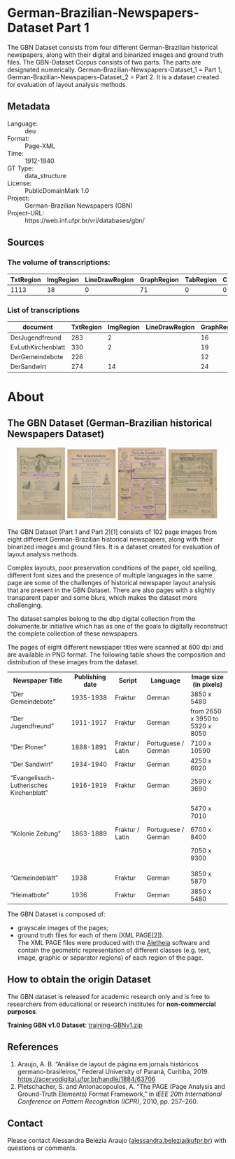 <div>
   <h1 id="title">German-Brazilian-Newspapers-Dataset Part 1</h1>
   <p id="paragraph">The GBN Dataset consists from four different German-Brazilian historical
newspapers, along with their digital and binarized images and ground truth
files. The GBN-Dataset Corpus consists of two parts. 
The parts are designated numerically. 
German-Brazilian-Newspapers-Dataset_1 = Part 1, 
German-Brazilian-Newspapers-Dataset_2 = Part 2.
It is a dataset created for evaluation of layout analysis methods.
</p>
   <h2>Metadata</h2>
   <dl class="grid">
      <dt id="Language">Language:</dt>
      <dd>deu</dd>
      <dt id="Format">Format:</dt>
      <dd>Page-XML</dd>
      <dt id="Time">Time:</dt>
      <dd>1912-1940</dd>
      <dt id="GTT">GT Type:</dt>
      <dd>data_structure</dd>
      <dt id="License">License:</dt>
      <dd>PublicDomainMark 1.0</dd>
      <dt id="Project">Project:</dt>
      <dd>German-Brazilian Newspapers (GBN) </dd>
      <dt id="Project-URL">Project-URL:</dt>
      <dd>https://web.inf.ufpr.br/vri/databases/gbn/</dd>
   </dl>
   <h2>Sources</h2>
   <h3>The volume of transcriptions:</h3>
   <table id="table_id">
      <thead>
         <tr>
            <th>TxtRegion</th>
            <th>ImgRegion</th>
            <th>LineDrawRegion</th>
            <th>GraphRegion</th>
            <th>TabRegion</th>
            <th>ChartRegion</th>
            <th>SepRegion</th>
            <th>MathRegion</th>
            <th>ChemRegion</th>
            <th>MusicRegion</th>
            <th>AdRegion</th>
            <th>NoiseRegion</th>
            <th>UnkownRegion</th>
            <th>CustomRegion</th>
            <th>TextLine</th>
            <th>Page</th>
         </tr>
      </thead>
      <tbody>
         <tr>
            <td>1113</td>
            <td>18</td>
            <td>0</td>
            <td>71</td>
            <td>0</td>
            <td>0</td>
            <td>176</td>
            <td>0</td>
            <td>0</td>
            <td>0</td>
            <td>0</td>
            <td>0</td>
            <td>0</td>
            <td>0</td>
            <td>0</td>
            <td>68</td>
         </tr>
      </tbody>
   </table>
   <div id="transcriptions">
      <h3>List of transcriptions</h3>
      <div>
         <table id="table_id" class="display">
            <thead>
               <tr>
                  <th>document</th>
                  <th>TxtRegion</th>
                  <th>ImgRegion</th>
                  <th>LineDrawRegion</th>
                  <th>GraphRegion</th>
                  <th>TabRegion</th>
                  <th>ChartRegion</th>
                  <th>SepRegion</th>
                  <th>MathRegion</th>
                  <th>ChemRegion</th>
                  <th>MusicRegion</th>
                  <th>AdRegion</th>
                  <th>NoiseRegion</th>
                  <th>UnkownRegion</th>
                  <th>CustomRegion</th>
                  <th>TextLine</th>
                  <th>Page</th>
               </tr>
            </thead>
            <tbody>
               <tr>
                  <td>DerJugendfreund</td>
                  <td>283</td>
                  <td>2</td>
                  <td/>
                  <td>16</td>
                  <td/>
                  <td/>
                  <td>28</td>
                  <td/>
                  <td/>
                  <td/>
                  <td/>
                  <td/>
                  <td/>
                  <td/>
                  <td/>
                  <td>15</td>
               </tr>
               <tr>
                  <td>EvLuthKirchenblatt</td>
                  <td>330</td>
                  <td>2</td>
                  <td/>
                  <td>19</td>
                  <td/>
                  <td/>
                  <td>34</td>
                  <td/>
                  <td/>
                  <td/>
                  <td/>
                  <td/>
                  <td/>
                  <td/>
                  <td/>
                  <td>17</td>
               </tr>
               <tr>
                  <td>DerGemeindebote</td>
                  <td>226</td>
                  <td/>
                  <td/>
                  <td>12</td>
                  <td/>
                  <td/>
                  <td>49</td>
                  <td/>
                  <td/>
                  <td/>
                  <td/>
                  <td/>
                  <td/>
                  <td/>
                  <td/>
                  <td>19</td>
               </tr>
               <tr>
                  <td>DerSandwirt</td>
                  <td>274</td>
                  <td>14</td>
                  <td/>
                  <td>24</td>
                  <td/>
                  <td/>
                  <td>65</td>
                  <td/>
                  <td/>
                  <td/>
                  <td/>
                  <td/>
                  <td/>
                  <td/>
                  <td/>
                  <td>17</td>
               </tr>
            </tbody>
         </table>
      </div>
   </div>
   <div id="extent">
      <h1>About</h1>
      <h2>The GBN Dataset (German-Brazilian historical Newspapers Dataset)</h2>
      <p>
         <img fetchpriority="high"
              decoding="async"
              class="size-full wp-image-566 aligncenter"
              src="GBNdatabase.png"/>
      </p>
      <p>The GBN Dataset (Part 1 and Part 2)[1] consists of 102 page images from eight different German-Brazilian historical newspapers, along with their binarized images and ground files. It is a dataset created for evaluation of layout analysis methods.</p>
      <p>Complex layouts, poor preservation conditions of the paper, old spelling, different font sizes and the presence of multiple languages in the same page are some of the challenges of historical newspaper layout analysis that are present in the GBN Dataset. There are also pages with a slightly transparent paper and some blurs, which makes the dataset more challenging.</p>
      <p>The dataset samples belong to the dbp digital collection from the dokumente.br initiative which has as one of the goals to digitally reconstruct the complete collection of these newspapers.</p>
      <p>The pages of eight different newspaper titles were scanned at 600 dpi and are available in PNG format. The following table shows the composition and distribution of these images from the dataset.</p>
      <table>
         <tbody>
            <tr>
               <td style="width: 127.75px;text-align: center">
                  <strong>Newspaper Title</strong>
               </td>
               <td style="width: 88.35px;text-align: center">
                  <strong>Publishing date</strong>
               </td>
               <td style="width: 60.4px;text-align: center">
                  <strong>Script</strong>
               </td>
               <td style="width: 87.4333px;text-align: center">
                  <strong>Language</strong>
               </td>
               <td style="width: 83.0667px;text-align: center">
                  <strong>Image size (in pixels)</strong>
               </td>
            </tr>
            <tr>
               <td style="width: 127.75px;text-align: left">“Der Gemeindebote”</td>
               <td style="width: 88.35px">1935-1938</td>
               <td style="width: 60.4px">Fraktur</td>
               <td style="width: 87.4333px">German</td>
               <td style="width: 83.0667px">3850 x 5480</td>
            </tr>
            <tr>
               <td style="width: 127.75px;text-align: left">“Der Jugendfreund”</td>
               <td style="width: 88.35px">1911-1917</td>
               <td style="width: 60.4px">Fraktur</td>
               <td style="width: 87.4333px">German</td>
               <td style="width: 83.0667px">from 2650 x 3950 to 5320 x 8050</td>
            </tr>
            <tr>
               <td style="width: 127.75px;text-align: left">“Der Pioner”</td>
               <td style="width: 88.35px">1888-1891</td>
               <td style="width: 60.4px">Fraktur / Latin</td>
               <td style="width: 87.4333px">Portuguese / German</td>
               <td style="width: 83.0667px">7100 x 10590</td>
            </tr>
            <tr>
               <td style="width: 127.75px;text-align: left">“Der Sandwirt”</td>
               <td style="width: 88.35px">1934-1940</td>
               <td style="width: 60.4px">Fraktur</td>
               <td style="width: 87.4333px">German</td>
               <td style="width: 83.0667px">4250 x 6020</td>
            </tr>
            <tr>
               <td style="width: 127.75px;text-align: left">“Evangelissch-Lutherisches Kirchenblatt”</td>
               <td style="width: 88.35px">1916-1919</td>
               <td style="width: 60.4px">Fraktur</td>
               <td style="width: 87.4333px">German</td>
               <td style="width: 83.0667px">2590 x 3690</td>
            </tr>
            <tr>
               <td style="width: 127.75px;text-align: left">“Kolonie Zeitung”</td>
               <td style="width: 88.35px">1863-1889</td>
               <td style="width: 60.4px">Fraktur / Latin</td>
               <td style="width: 87.4333px">Portuguese / German</td>
               <td style="width: 83.0667px">
                  <p>5470 x 7010</p>
                  <p>6700 x 8400</p>
                  <p>7050 x 9300</p>
               </td>
            </tr>
            <tr>
               <td style="width: 127.75px;text-align: left">“Gemeindeblatt”</td>
               <td style="width: 88.35px">1938</td>
               <td style="width: 60.4px">Fraktur</td>
               <td style="width: 87.4333px">German</td>
               <td style="width: 83.0667px">3850 x 5870</td>
            </tr>
            <tr>
               <td style="width: 127.75px;text-align: left">“Heimatbote”</td>
               <td style="width: 88.35px">1936</td>
               <td style="width: 60.4px">Fraktur</td>
               <td style="width: 87.4333px">German</td>
               <td style="width: 83.0667px">3850 x 5480</td>
            </tr>
         </tbody>
      </table>
      <p>The GBN Dataset is composed of:</p>
      <ul>
         <li>grayscale images of the pages;</li>
         <li>ground truth files for each of them (XML PAGE[2]).<br/> 
              The XML PAGE files were produced with the <a href="https://www.primaresearch.org/tools/Aletheia">Aletheia</a> software and 
              contain the geometric representation of different classes (e.g. text, image, graphic or separator regions) of each region of the page. 
          </li>
      </ul>
      <h2>How to obtain the origin Dataset</h2>
      <p>The GBN dataset is released for academic research only and is free to researchers from educational or research institutes for <strong>non-commercial purposes</strong>.</p>
      <p>
         <strong>Training GBN v1.0 Dataset</strong>: <a href="http://www.inf.ufpr.br/vri/databases/training-GBNv1.zip">training-GBNv1.zip</a>
      </p>
      <h2>References</h2>
      <ol>
         <li>Araujo, A. B.  “Análise de layout de página em jornais históricos germano-brasileiros,” Federal University of Paraná, Curitiba, 2019. <a href="https://acervodigital.ufpr.br/handle/1884/63706">https://acervodigital.ufpr.br/handle/1884/63706</a>
         </li>
         <li>Pletschacher, S. and Antonacopoulos, A. “The PAGE (Page Analysis and Ground-Truth Elements) Format Framework,” in <em>IEEE 20th International Conference on Pattern Recognition (ICPR)</em>, 2010, pp. 257–260.</li>
      </ol>
      <h2>Contact</h2>
      <p>Please contact Alessandra Belézia Araujo (<a href="mailto:alessandra.belezia@ufpr.br">alessandra.belezia@ufpr.br</a>) with questions or comments.<a href="https://web.inf.ufpr.br/vri/icdar2019-gbnla/"/>
      </p>
   </div>
</div>
